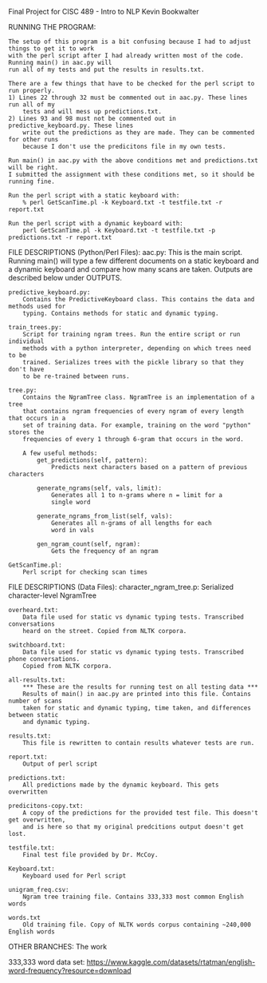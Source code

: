 Final Project for CISC 489 - Intro to NLP
Kevin Bookwalter

RUNNING THE PROGRAM:

    The setup of this program is a bit confusing because I had to adjust things to get it to work
    with the perl script after I had already written most of the code. Running main() in aac.py will
    run all of my tests and put the results in results.txt.

    There are a few things that have to be checked for the perl script to run properly.
    1) Lines 22 through 32 must be commented out in aac.py. These lines run all of my
        tests and will mess up predictions.txt.
    2) Lines 93 and 98 must not be commented out in predictive_keyboard.py. These lines
        write out the predictions as they are made. They can be commented for other runs
        because I don't use the predicitons file in my own tests.

    Run main() in aac.py with the above conditions met and predictions.txt will be right.
    I submitted the assignment with these conditions met, so it should be running fine.

    Run the perl script with a static keyboard with:
        % perl GetScanTime.pl -k Keyboard.txt -t testfile.txt -r report.txt

    Run the perl script with a dynamic keyboard with:
        perl GetScanTime.pl -k Keyboard.txt -t testfile.txt -p predictions.txt -r report.txt    

FILE DESCRIPTIONS (Python/Perl Files):
    aac.py:
        This is the main script. Running main() will type a few different documents on a static
        keyboard and a dynamic keyboard and compare how many scans are taken. Outputs are described
        below under OUTPUTS.

    predictive_keyboard.py:
        Contains the PredictiveKeyboard class. This contains the data and methods used for
        typing. Contains methods for static and dynamic typing.

    train_trees.py:
        Script for training ngram trees. Run the entire script or run individual
        methods with a python interpreter, depending on which trees need to be
        trained. Serializes trees with the pickle library so that they don't have
        to be re-trained between runs.

    tree.py:
        Contains the NgramTree class. NgramTree is an implementation of a tree
        that contains ngram frequencies of every ngram of every length that occurs in a
        set of training data. For example, training on the word "python" stores the
        frequencies of every 1 through 6-gram that occurs in the word.

        A few useful methods:
            get_predictions(self, pattern):
                Predicts next characters based on a pattern of previous characters

            generate_ngrams(self, vals, limit):
                Generates all 1 to n-grams where n = limit for a
                single word

            generate_ngrams_from_list(self, vals):
                Generates all n-grams of all lengths for each
                word in vals

            gen_ngram_count(self, ngram):
                Gets the frequency of an ngram

    GetScanTime.pl:
        Perl script for checking scan times

FILE DESCRIPTIONS (Data Files):
    character_ngram_tree.p:
        Serialized character-level NgramTree

    overheard.txt:
        Data file used for static vs dynamic typing tests. Transcribed conversations
        heard on the street. Copied from NLTK corpora.

    switchboard.txt:
        Data file used for static vs dynamic typing tests. Transcribed phone conversations.
        Copied from NLTK corpora.

    all-results.txt:
        *** These are the results for running test on all testing data ***
        Results of main() in aac.py are printed into this file. Contains number of scans
        taken for static and dynamic typing, time taken, and differences between static
        and dynamic typing.

    results.txt:
        This file is rewritten to contain results whatever tests are run.

    report.txt:
        Output of perl script

    predictions.txt:
        All predictions made by the dynamic keyboard. This gets overwritten

    predicitons-copy.txt:
        A copy of the predictions for the provided test file. This doesn't get overwritten,
        and is here so that my original predcitions output doesn't get lost.
        
    testfile.txt:
        Final test file provided by Dr. McCoy.

    Keyboard.txt:
        Keyboard used for Perl script

    unigram_freq.csv:
        Ngram tree training file. Contains 333,333 most common English words

    words.txt
        Old training file. Copy of NLTK words corpus containing ~240,000 English words

    
OTHER BRANCHES:
    The work 

333,333 word data set:
    https://www.kaggle.com/datasets/rtatman/english-word-frequency?resource=download